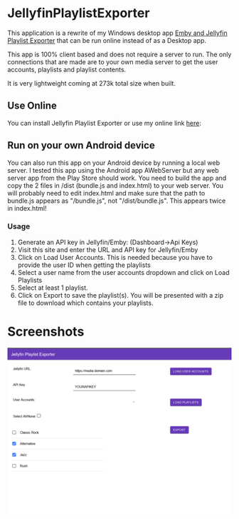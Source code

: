 # JellyfinPlaylistExporter

This application is a rewrite of my Windows desktop app [Emby and Jellyfin Playlist Exporter](https://github.com/SegiH/Emby-and-Jellyfin-Playlist-Exporter) that can be run online instead of as a Desktop app.

This app is 100% client based and does not require a server to run. The only connections that are made are to your own media server to get the user accounts, playlists and playlist contents.

It is very lightweight coming at 273k total size when built.

## Use Online
You can install Jellyfin Playlist Exporter or use my online link [here](https://segih.github.io/JellyfinPlaylistExporter/):

## Run on your own Android device
You can also run this app on your Android device by running a local web server. I tested this app using the Android app AWebServer but any web server app from the Play Store should work. You need to build the app and copy the 2 files in /dist (bundle.js and index.html) to your web server. You will probably need to edit index.html and make sure that the path to bundle.js appears as "/bundle.js", not "/dist/bundle.js". This appears twice in index.html!

### Usage

1. Generate an API key in Jellyfin/Emby: (Dashboard->Api Keys)
1. Visit this site and enter the URL and API key for Jellyfin/Emby
1. Click on Load User Accounts. This is needed because you have to provide the user ID when getting the playlists
1. Select a user name from the user accounts dropdown and click on Load Playlists
1. Select at least 1 playlist.
1. Click on Export to save the playlist(s). You will be presented with a zip file to download which contains your playlists.

# Screenshots 

![Screenshot1](https://github.com/SegiH/JellyfinPlaylistExporter/blob/main/screenshots/PlaylistSelection.PNG)
